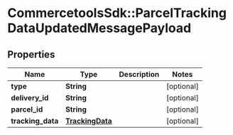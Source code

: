 # CommercetoolsSdk::ParcelTrackingDataUpdatedMessagePayload

## Properties
Name | Type | Description | Notes
------------ | ------------- | ------------- | -------------
**type** | **String** |  | [optional] 
**delivery_id** | **String** |  | [optional] 
**parcel_id** | **String** |  | [optional] 
**tracking_data** | [**TrackingData**](TrackingData.md) |  | [optional] 

